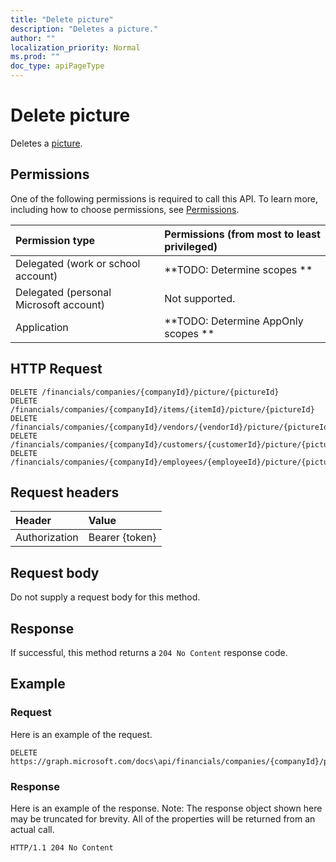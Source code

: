 ```yaml
---
title: "Delete picture"
description: "Deletes a picture."
author: ""
localization_priority: Normal
ms.prod: ""
doc_type: apiPageType
---
```


# Delete picture

Deletes a [picture](../resources/picture.md).

## Permissions
One of the following permissions is required to call this API. To learn more, including how to choose permissions, see [Permissions](/concepts/permissions-reference.md).

|Permission type|Permissions (from most to least privileged)|
|:---|:---|
|Delegated (work or school account)|**TODO: Determine scopes **|
|Delegated (personal Microsoft account)|Not supported.|
|Application|**TODO: Determine AppOnly scopes **|

## HTTP Request
<!-- {
  "blockType": "ignored"
}
-->
``` http
DELETE /financials/companies/{companyId}/picture/{pictureId}
DELETE /financials/companies/{companyId}/items/{itemId}/picture/{pictureId}
DELETE /financials/companies/{companyId}/vendors/{vendorId}/picture/{pictureId}
DELETE /financials/companies/{companyId}/customers/{customerId}/picture/{pictureId}
DELETE /financials/companies/{companyId}/employees/{employeeId}/picture/{pictureId}
```

## Request headers
|Header|Value|
|:---|:---|
|Authorization|Bearer {token}|

## Request body
Do not supply a request body for this method.

## Response
If successful, this method returns a `204 No Content` response code.

## Example

### Request
Here is an example of the request.
<!-- {
  "blockType": "request",
  "name": "delete_picture"
}
-->
``` http
DELETE https://graph.microsoft.com/docs\api/financials/companies/{companyId}/picture/{pictureId}
```

### Response
Here is an example of the response. Note: The response object shown here may be truncated for brevity. All of the properties will be returned from an actual call.
<!-- {
  "blockType": "response",
  "truncated": true
}
-->
``` http
HTTP/1.1 204 No Content
```

